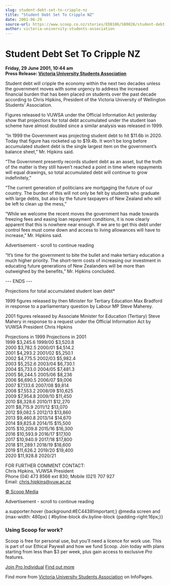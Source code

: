 ```yaml
---
slug: student-debt-set-to-cripple-nz
title: "Student Debt Set To Cripple NZ"
date: 2001-06-29
source-url: https://www.scoop.co.nz/stories/ED0106/S00026/student-debt-set-to-cripple-nz.htm
author: victoria-university-students-association
---
```

Student Debt Set To Cripple NZ
==============================

**Friday, 29 June 2001, 10:44 am**  
**Press Release: [Victoria University Students Association](https://info.scoop.co.nz/Victoria_University_Students_Association)**

Student debt will cripple the economy within the next two decades unless the government moves with some urgency to address the increased financial burden that has been placed on students over the past decade according to Chris Hipkins, President of the Victoria University of Wellington Students’ Association.

Figures released to VUWSA under the Official Information Act yesterday show that projections for total debt accumulated under the student loan scheme have almost doubled since a similar analysis was released in 1999.

“In 1999 the Government was projecting student debt to hit $11.6b in 2020. Today that figure has rocketed up to $19.4b. It won’t be long before accumulated student debt is the single largest item on the government’s balance sheet,” Mr. Hipkins said.

“The Government presently records student debt as an asset, but the truth of the matter is they still haven’t reached a point in time where repayments will equal drawings, so total accumulated debt will continue to grow indefinitely,”

“The current generation of politicians are mortgaging the future of our country. The burden of this will not only be felt by students who graduate with large debts, but also by the future taxpayers of New Zealand who will be left to clean up the mess,”

“While we welcome the recent moves the government has made towards freezing fees and easing loan repayment conditions, it is now clearly apparent that this is nowhere near enough. If we are to get this debt under control fees must come down and access to living allowances will have to increase,” Mr. Hipkins said.

Advertisement - scroll to continue reading





“It’s time for the government to bite the bullet and make tertiary education a much higher priority. The short-term costs of increasing our investment in educating future generations of New Zealanders will be more than outweighed by the benefits,” Mr. Hipkins concluded.

  
\--- ENDS ---

Projections for total accumulated student loan debt\*

1999 figures released by then Minister for Tertiary Education Max Bradford in response to a parliamentary question by Labour MP Steve Maherey.

2001 figures released by Associate Minister for Education (Tertiary) Steve Mahery in response to a request under the Official Information Act by VUWSA President Chris Hipkins

  
Projections in 1999 Projections in 2001  
1999 $3,245.6 1999/00 $3,520.8  
2000 $3,782.5 2000/01 $4,514.2  
2001 $4,293.2 2001/02 $5,250.1  
2002 $4,775.5 2002/03 $5,982.4  
2003 $5,252.6 2003/04 $6,730.1  
2004 $5,733.0 2004/05 $7,481.3  
2005 $6,244.5 2005/06 $8,236  
2006 $6,690.5 2006/07 $9,006  
2007 $7,133.6 2007/08 $9,814  
2008 $7,553.2 2008/09 $10,625  
2009 $7,954.8 2009/10 $11,450  
2010 $8,328.6 2010/11 $12,270  
2011 $8,715.9 2011/12 $13,070  
2012 $9,082.5 2012/13 $13,860  
2013 $9,460.8 2013/14 $14,670  
2014 $9,825.8 2014/15 $15,500  
2015 $10,209.8 2015/16 $16,300  
2016 $10,593.9 2016/17 $17,100  
2017 $10,940.9 2017/18 $17,800  
2018 $11,289.1 2018/19 $18,600  
2019 $11,626.2 2019/20 $19,400  
2020 $11,928.8 2020/21

FOR FURTHER COMMENT CONTACT:  
Chris Hipkins, VUWSA President  
Phone (04) 473 8566 ext 830; Mobile (021) 707 927  
Email: chris.hipkins@vuw.ac.nz

[© Scoop Media](http://www.scoop.co.nz/about/terms.html)  

Advertisement - scroll to continue reading



a.supporter:hover {background:#EC4438!important;} @media screen and (max-width: 480px) { #byline-block div.byline-block {padding-right:16px;}}

### Using Scoop for work?

Scoop is free for personal use, but you’ll need a licence for work use. This is part of our Ethical Paywall and how we fund Scoop. Join today with plans starting from less than $3 per week, plus gain access to exclusive _Pro_ features.  
  
[Join Pro Individual](https://pro.scoop.co.nz/Individual/?from=ProIn24) [Find out more](https://pro.scoop.co.nz/using-scoop-for-work/?from=ProIn24)

Find more from [Victoria University Students Association](https://info.scoop.co.nz/Victoria_University_Students_Association) on InfoPages.